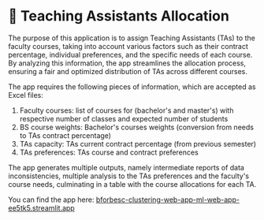 # 🧩 Teaching Assistants Allocation
The purpose of this application is to assign Teaching Assistants (TAs) to the faculty courses, taking into account various factors such as their contract percentage, individual preferences, and the specific needs of each course. 
By analyzing this information, the app streamlines the allocation process, ensuring a fair and optimized distribution of TAs across different courses. 

The app requires the following pieces of information, which are accepted as Excel files:
1. Faculty courses: list of courses for (bachelor's and master's) with respective number of classes and expected number of students
1. BS course weights: Bachelor's courses weights (conversion from needs to TAs contract percentage)
1. TAs capacity: TAs current contract percentage (from previous semester)
1. TAs preferences: TAs course and contract preferences

The app generates multiple outputs, namely intermediate reports of data inconsistencies, multiple analysis to the TAs preferences and the faculty's course needs, culminating in a table with the course allocations for each TA.

You can find the app here: [bforbesc-clustering-web-app-ml-web-app-ee5tk5.streamlit.app](https://bforbesc-ta-allocation-app-ta-allocation-app-m2v0xg.streamlit.app/)
